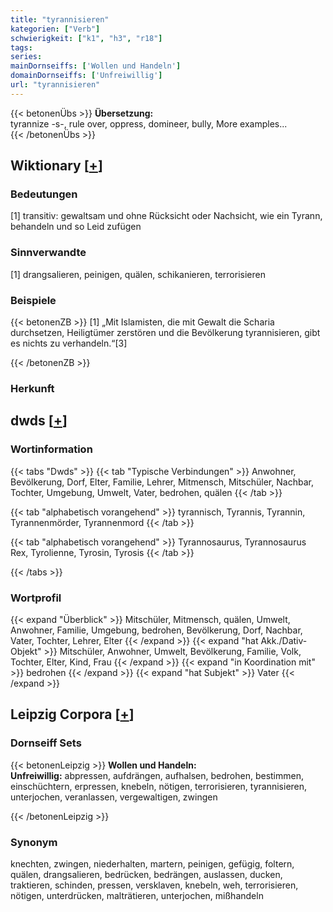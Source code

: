 ```yaml
---
title: "tyrannisieren"
kategorien: ["Verb"]
schwierigkeit: ["k1", "h3", "r18"]
tags:
series:
mainDornseiffs: ['Wollen und Handeln']
domainDornseiffs: ['Unfreiwillig']
url: "tyrannisieren"
---
```


{{< betonenÜbs >}}
**Übersetzung:**  
tyrannize -s-, rule over, oppress, domineer, bully, More examples...  
{{< /betonenÜbs >}}

## Wiktionary [[+](https://de.wiktionary.org/wiki/tyrannisieren)]

### Bedeutungen
[1] transitiv: gewaltsam und ohne Rücksicht oder Nachsicht, wie ein Tyrann, behandeln und so Leid zufügen  

### Sinnverwandte
[1] drangsalieren, peinigen, quälen, schikanieren, terrorisieren  

### Beispiele
{{< betonenZB >}}
[1] „Mit Islamisten, die mit Gewalt die Scharia durchsetzen, Heiligtümer zerstören und die Bevölkerung tyrannisieren, gibt es nichts zu verhandeln.“[3]  

{{< /betonenZB >}}
### Herkunft



## dwds [[+](https://www.dwds.de/wb/tyrannisieren)]

### Wortinformation
{{< tabs "Dwds" >}}
{{< tab "Typische Verbindungen" >}}
Anwohner, Bevölkerung, Dorf, Elter, Familie, Lehrer, Mitmensch, Mitschüler, Nachbar, Tochter, Umgebung, Umwelt, Vater, bedrohen, quälen
{{< /tab >}}

{{< tab "alphabetisch vorangehend" >}}
tyrannisch, Tyrannis, Tyrannin, Tyrannenmörder, Tyrannenmord
{{< /tab >}}

{{< tab "alphabetisch vorangehend" >}}
Tyrannosaurus, Tyrannosaurus Rex, Tyrolienne, Tyrosin, Tyrosis
{{< /tab >}}

{{< /tabs >}}

### Wortprofil
{{< expand "Überblick" >}} Mitschüler, Mitmensch, quälen, Umwelt, Anwohner, Familie, Umgebung, bedrohen, Bevölkerung, Dorf, Nachbar, Vater, Tochter, Lehrer, Elter {{< /expand >}}
{{< expand "hat Akk./Dativ-Objekt" >}} Mitschüler, Anwohner, Umwelt, Bevölkerung, Familie, Volk, Tochter, Elter, Kind, Frau {{< /expand >}}
{{< expand "in Koordination mit" >}} bedrohen {{< /expand >}}
{{< expand "hat Subjekt" >}} Vater {{< /expand >}}

## Leipzig Corpora [[+](https://corpora.uni-leipzig.de/en/res?word=tyrannisieren&corpusId=deu_newscrawl-public_2018)]

### Dornseiff Sets
{{< betonenLeipzig >}}
**Wollen und Handeln:**  
**Unfreiwillig:** abpressen, aufdrängen, aufhalsen, bedrohen, bestimmen, einschüchtern, erpressen, knebeln, nötigen, terrorisieren, tyrannisieren, unterjochen, veranlassen, vergewaltigen, zwingen  

{{< /betonenLeipzig >}}

### Synonym
knechten, zwingen, niederhalten, martern, peinigen, gefügig, foltern, quälen, drangsalieren, bedrücken, bedrängen, auslassen, ducken, traktieren, schinden, pressen, versklaven, knebeln, weh, terrorisieren, nötigen, unterdrücken, malträtieren, unterjochen, mißhandeln


